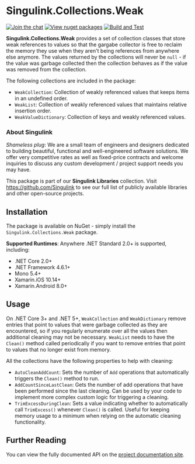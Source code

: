 # Singulink.Collections.Weak

[![Join the chat](https://badges.gitter.im/Singulink/community.svg)](https://gitter.im/Singulink/community?utm_source=badge&utm_medium=badge&utm_campaign=pr-badge&utm_content=badge)
[![View nuget packages](https://img.shields.io/nuget/v/Singulink.Collections.Weak.svg)](https://www.nuget.org/packages/Singulink.Collections.Weak/)
[![Build and Test](https://github.com/Singulink/Singulink.Collections.Weak/workflows/build%20and%20test/badge.svg)](https://github.com/Singulink.Collections.Weak/actions?query=workflow%3A%22build+and+test%22)

**Singulink.Collections.Weak** provides a set of collection classes that store weak references to values so that the gargabe collector is free to reclaim the memory they use when they aren't being references from anywhere else anymore. The values returned by the collections will never be `null` - if the value was garbage collected then the collection behaves as if the value was removed from the collection.

The following collections are included in the package:
- `WeakCollection`: Collection of weakly referenced values that keeps items in an undefined order.
- `WeakList`: Collection of weakly referenced values that maintains relative insertion order.
- `WeakValueDictionary`: Collection of keys and weakly referenced values.

### About Singulink

*Shameless plug*: We are a small team of engineers and designers dedicated to building beautiful, functional and well-engineered software solutions. We offer very competitive rates as well as fixed-price contracts and welcome inquiries to discuss any custom development / project support needs you may have.

This package is part of our **Singulink Libraries** collection. Visit https://github.com/Singulink to see our full list of publicly available libraries and other open-source projects.

## Installation

The package is available on NuGet - simply install the `Singulink.Collections.Weak` package.

**Supported Runtimes**: Anywhere .NET Standard 2.0+ is supported, including:
- .NET Core 2.0+
- .NET Framework 4.6.1+
- Mono 5.4+
- Xamarin.iOS 10.14+
- Xamarin.Android 8.0+

## Usage

On .NET Core 3+ and .NET 5+, `WeakCollection` and `WeakDictionary` remove entries that point to values that were garbage collected as they are encountered, so if you regularly enumerate over all the values then additional cleaning may not be necessary. `WeakList` needs to have the `Clean()` method called periodically if you want to remove entries that point to values that no longer exist from memory.

All the collections have the following properties to help with cleaning:
- `AutoCleanAddCount`: Sets the number of `Add` operations that automatically triggers the `Clean()` method to run.
- `AddCountSinceLastClean`: Gets the number of add operations that have been performed since the last cleaning. Can be used by your code to implement more complex custom logic for triggering a cleaning.
- `TrimExcessDuringClean`: Sets a value indicating whether to automatically call `TrimExcess()` whenever `Clean()` is called. Useful for keeping memory usage to a minimum when relying on the automatic cleaning functionality.

## Further Reading

You can view the fully documented API on the [project documentation site](https://www.singulink.com/Docs/Singulink.Collections.Weak/api/Singulink.Collections.html).